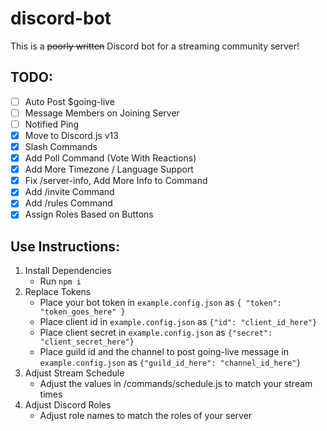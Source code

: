 # discord-bot
This is a ~~poorly written~~ Discord bot for a streaming community server!

## TODO:
-	[ ] Auto Post $going-live
-	[ ] Message Members on Joining Server
-	[ ] Notified Ping
-	[X] Move to Discord.js v13
-	[X] Slash Commands
-	[X] Add Poll Command (Vote With Reactions)
-	[X] Add More Timezone / Language Support
-	[X] Fix /server-info, Add More Info to Command
-	[X] Add /invite Command
-	[X] Add /rules Command
-	[X] Assign Roles Based on Buttons

## Use Instructions:
1. Install Dependencies
	- Run `npm i`
2. Replace Tokens
	- Place your bot token in `example.config.json` as `{ "token": "token_goes_here" }`
	- Place client id in `example.config.json` as  `{"id": "client_id_here"}`
	- Place client secret in `example.config.json` as  `{"secret": "client_secret_here"}`
	- Place guild id and the channel to post going-live message in `example.config.json` as  `{"guild_id_here": "channel_id_here"}`
3. Adjust Stream Schedule
	- Adjust the values in /commands/schedule.js to match your stream times
4. Adjust Discord Roles
	- Adjust role names to match the roles of your server
